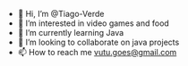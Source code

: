 - 👋 Hi, I’m @Tiago-Verde
- 👀 I’m interested in video games and food
- 🌱 I’m currently learning Java
- 💞️ I’m looking to collaborate on java projects
- 📫 How to reach me vutu.goes@gmail.com

<!---
Tiago-Verde/Tiago-Verde is a ✨ special ✨ repository because its `README.md` (this file) appears on your GitHub profile.
You can click the Preview link to take a look at your changes.
--->
